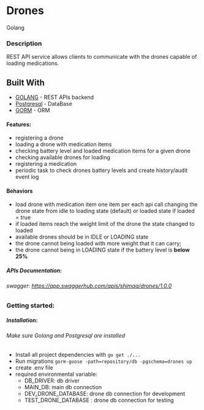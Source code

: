 # Drones
Golang

### Description
REST API service allows clients to communicate with the drones capable of loading medications.
## Built With
- [GOLANG](https://go.dev/) - REST APIs backend
- [Postgresql](https://www.postgresql.org/) - DataBase
- [GORM](https://gorm.io/) - ORM

#### Features:
- registering a drone
- loading a drone with medication items
- checking battery level and loaded medication items for a given drone
- checking available drones for loading
- registering a medication
- periodic task to check drones battery levels and create history/audit event log

#### Behaviors
- load drone with medication item one item per each api call changing the drone state from idle to loading state (default) or loaded state if loaded = true
- if loaded items reach the weight limit of the drone the state changed to loaded
- available drones should be in IDLE or LOADING state
- the drone cannot being loaded with more weight that it can carry;
- the drone cannot being in LOADING state if the battery level is **below 25%**

 ##### APIs Documentation:
###### swagger: https://app.swaggerhub.com/apis/shimaa/drones/1.0.0


 ### Getting started:
##### Installation:
###### Make sure Golang and Postgresql are installed
* Install all project dependencies with `go get ./...`
* Run migrations `gorm-goose -path=repository/db -pgschema=drones up`
* create .env file 
* required environmental variable:
  - DB_DRIVER: db driver
  - MAIN_DB: main db connection
  - DEV_DRONE_DATABASE: drone db connection for development
  - TEST_DRONE_DATABASE : drone db connection for testing

